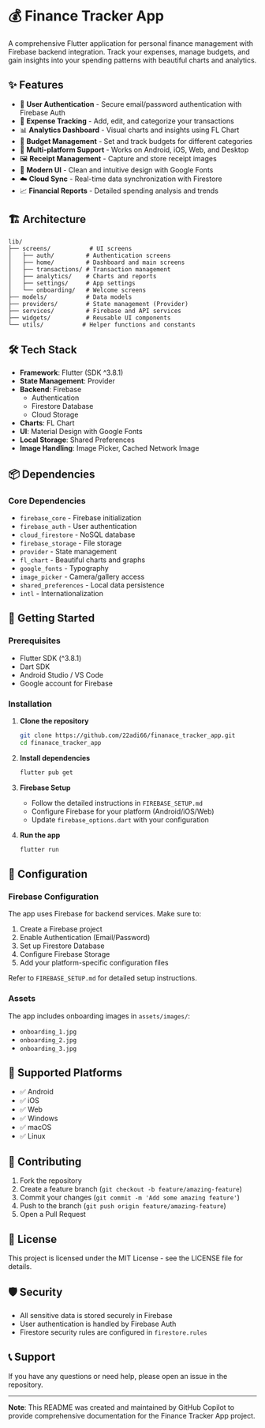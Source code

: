 # 💰 Finance Tracker App

A comprehensive Flutter application for personal finance management with Firebase backend integration. Track your expenses, manage budgets, and gain insights into your spending patterns with beautiful charts and analytics.

## ✨ Features

- 🔐 **User Authentication** - Secure email/password authentication with Firebase Auth
- 💸 **Expense Tracking** - Add, edit, and categorize your transactions
- 📊 **Analytics Dashboard** - Visual charts and insights using FL Chart
- 🎯 **Budget Management** - Set and track budgets for different categories
- 📱 **Multi-platform Support** - Works on Android, iOS, Web, and Desktop
- 🖼️ **Receipt Management** - Capture and store receipt images
- 🌙 **Modern UI** - Clean and intuitive design with Google Fonts
- ☁️ **Cloud Sync** - Real-time data synchronization with Firestore
- 📈 **Financial Reports** - Detailed spending analysis and trends

## 🏗️ Architecture

```
lib/
├── screens/           # UI screens
│   ├── auth/         # Authentication screens
│   ├── home/         # Dashboard and main screens
│   ├── transactions/ # Transaction management
│   ├── analytics/    # Charts and reports
│   ├── settings/     # App settings
│   └── onboarding/   # Welcome screens
├── models/           # Data models
├── providers/        # State management (Provider)
├── services/         # Firebase and API services
├── widgets/          # Reusable UI components
└── utils/           # Helper functions and constants
```

## 🛠️ Tech Stack

- **Framework**: Flutter (SDK ^3.8.1)
- **State Management**: Provider
- **Backend**: Firebase
  - Authentication
  - Firestore Database
  - Cloud Storage
- **Charts**: FL Chart
- **UI**: Material Design with Google Fonts
- **Local Storage**: Shared Preferences
- **Image Handling**: Image Picker, Cached Network Image

## 📦 Dependencies

### Core Dependencies
- `firebase_core` - Firebase initialization
- `firebase_auth` - User authentication
- `cloud_firestore` - NoSQL database
- `firebase_storage` - File storage
- `provider` - State management
- `fl_chart` - Beautiful charts and graphs
- `google_fonts` - Typography
- `image_picker` - Camera/gallery access
- `shared_preferences` - Local data persistence
- `intl` - Internationalization

## 🚀 Getting Started

### Prerequisites
- Flutter SDK (^3.8.1)
- Dart SDK
- Android Studio / VS Code
- Google account for Firebase

### Installation

1. **Clone the repository**
   ```bash
   git clone https://github.com/22adi66/finanace_tracker_app.git
   cd finanace_tracker_app
   ```

2. **Install dependencies**
   ```bash
   flutter pub get
   ```

3. **Firebase Setup**
   - Follow the detailed instructions in `FIREBASE_SETUP.md`
   - Configure Firebase for your platform (Android/iOS/Web)
   - Update `firebase_options.dart` with your configuration

4. **Run the app**
   ```bash
   flutter run
   ```

## 🔧 Configuration

### Firebase Configuration
The app uses Firebase for backend services. Make sure to:
1. Create a Firebase project
2. Enable Authentication (Email/Password)
3. Set up Firestore Database
4. Configure Firebase Storage
5. Add your platform-specific configuration files

Refer to `FIREBASE_SETUP.md` for detailed setup instructions.

### Assets
The app includes onboarding images in `assets/images/`:
- `onboarding_1.jpg`
- `onboarding_2.jpg` 
- `onboarding_3.jpg`

## 📱 Supported Platforms

- ✅ Android
- ✅ iOS
- ✅ Web
- ✅ Windows
- ✅ macOS
- ✅ Linux

## 🤝 Contributing

1. Fork the repository
2. Create a feature branch (`git checkout -b feature/amazing-feature`)
3. Commit your changes (`git commit -m 'Add some amazing feature'`)
4. Push to the branch (`git push origin feature/amazing-feature`)
5. Open a Pull Request

## 📄 License

This project is licensed under the MIT License - see the LICENSE file for details.

## 🛡️ Security

- All sensitive data is stored securely in Firebase
- User authentication is handled by Firebase Auth
- Firestore security rules are configured in `firestore.rules`

## 📞 Support

If you have any questions or need help, please open an issue in the repository.

---

**Note**: This README was created and maintained by GitHub Copilot to provide comprehensive documentation for the Finance Tracker App project.
